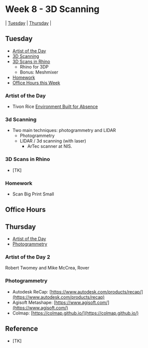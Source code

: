 # Week 8 - 3D Scanning

| [Tuesday](#tuesday) | [Thursday](#thursday) |

## Tuesday
- [Artist of the Day](#artist-of-the-day)
- [3D Scanning](#3d-scanning)
- [3D Scans in Rhino](#3d-scans-in-rhino)
  - Rhino for 3DP
  - Bonus: Meshmixer
- [Homework](#homework)
- [Office Hours this Week](#office-hours)

### Artist of the Day
  - Tivon Rice [Environment Built for Absence](http://tivonrice.com/absence.html)

### 3d Scanning
- Two main techniques: photogrammetry and LIDAR
  - Photogrammetry
  - LIDAR / 3d scanning (with laser)
    - ArTec scanner at NIS.

### 3D Scans in Rhino
- [TK]

### Homework
- Scan Big Print Small

## Office Hours

## Thursday
- [Artist of the Day](#artist-of-the-day-2)
- [Photogrammetry](#photogrammetry)

### Artist of the Day 2
Robert Twomey and Mike McCrea, Rover

### Photogrammetry
- Autodesk ReCap: [https://www.autodesk.com/products/recap/](https://www.autodesk.com/products/recap)
- Agisoft Metashape: [https://www.agisoft.com/](https://www.agisoft.com/)
- Colmap: [https://colmap.github.io/](https://colmap.github.io/)

## Reference
- [TK]
